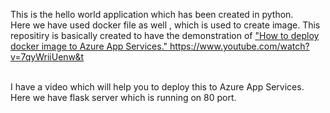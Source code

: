 
This is the hello world application which has been created in python. </br>Here we have used docker file as well , which is used to create image.
This repositiry is basically created to have the demonstration of <a href="https://www.youtube.com/watch?v=7qyWriiUenw" target="_blank">"How to deploy docker image to Azure App Services."
  </a>
https://www.youtube.com/watch?v=7qyWriiUenw&t

</br>
I have a video which will help you to deploy this to Azure App Services.
</br>
Here we have flask server which is running on 80 port.

  
